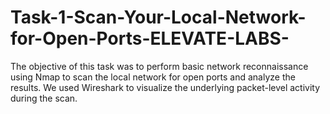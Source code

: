 # Task-1-Scan-Your-Local-Network-for-Open-Ports-ELEVATE-LABS-
The objective of this task was to perform basic network reconnaissance using Nmap to scan the local network for open ports and analyze the results. We used Wireshark to visualize the underlying packet-level activity during the scan.

